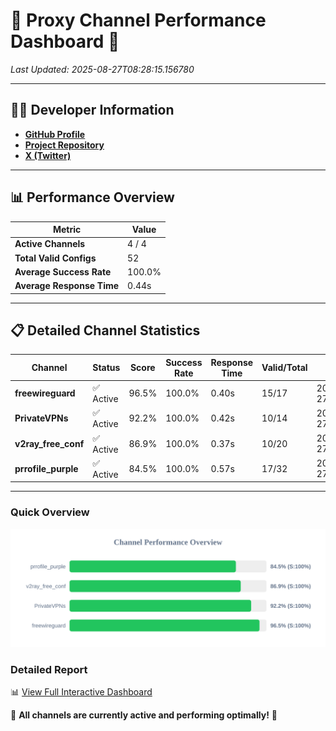 # 🌟 Proxy Channel Performance Dashboard 🌟

_Last Updated: 2025-08-27T08:28:15.156780_

---

## 👩‍💻 Developer Information

- **[GitHub Profile](https://github.com/4n0nymou3)**  
- **[Project Repository](https://github.com/4n0nymou3/multi-proxy-config-fetcher)**  
- **[X (Twitter)](https://x.com/4n0nymou3)**  

---

## 📊 Performance Overview

| Metric                | Value       |
|-----------------------|-------------|
| **Active Channels**   | 4 / 4       |
| **Total Valid Configs** | 52          |
| **Average Success Rate** | 100.0%      |
| **Average Response Time** | 0.44s       |

---

## 📋 Detailed Channel Statistics

| Channel          | Status     | Score  | Success Rate | Response Time | Valid/Total | Last Success               |
|------------------|------------|--------|--------------|---------------|-------------|----------------------------|
| **freewireguard**  | ✅ Active  | 96.5%  | 100.0% | 0.40s         | 15/17       | 2025-08-27T08:28:15.155124 |
| **PrivateVPNs**  | ✅ Active  | 92.2%  | 100.0% | 0.42s         | 10/14       | 2025-08-27T08:28:14.726295 |
| **v2ray_free_conf**  | ✅ Active  | 86.9%  | 100.0% | 0.37s         | 10/20       | 2025-08-27T08:28:14.264756 |
| **prrofile_purple**  | ✅ Active  | 84.5%  | 100.0% | 0.57s         | 17/32       | 2025-08-27T08:28:13.793090 |

---

### Quick Overview
<div align="center">
  <a href="https://raw.githubusercontent.com/nullluser/NullRepo/refs/heads/main/assets/channel_stats_chart.svg">
    <img src="https://raw.githubusercontent.com/nullluser/NullRepo/refs/heads/main/assets/channel_stats_chart.svg" alt="Source Performance Statistics" width="800">
  </a>
</div>

### Detailed Report
📊 [View Full Interactive Dashboard](https://htmlpreview.github.io/?https://github.com/nullluser/NullRepo/blob/main/assets/performance_report.html)

🎉 **All channels are currently active and performing optimally!** 🎉
